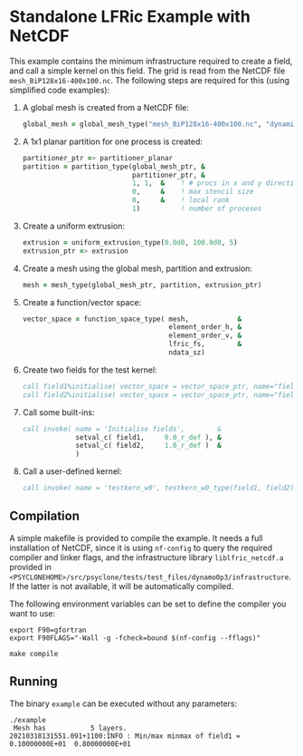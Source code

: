 # Standalone LFRic Example with NetCDF

This example contains the minimum infrastructure required to create
a field, and call a simple kernel on this field. The grid is read
from the NetCDF file ``mesh_BiP128x16-400x100.nc``. The following
steps are required for this (using simplified code examples):

1) A global mesh is created from a NetCDF file:
    ```fortran
    global_mesh = global_mesh_type("mesh_BiP128x16-400x100.nc", "dynamics")
    ```

2) A 1x1 planar partition for one process is created:
    ```fortran
    partitioner_ptr => partitioner_planar
    partition = partition_type(global_mesh_ptr, &
                               partitioner_ptr, &
                               1, 1,  &    ! # procs in x and y direction
                               0,     &    ! max stencil size
                               0,     &    ! local rank
                               1)          ! number of proceses
    ```

3) Create a uniform extrusion:
    ```fortran
    extrusion = uniform_extrusion_type(0.0d0, 100.0d0, 5)
    extrusion_ptr => extrusion
    ```

4) Create a mesh using the global mesh, partition and extrusion:
    ```fortran
    mesh = mesh_type(global_mesh_ptr, partition, extrusion_ptr)
    ```

5) Create a function/vector space:
    ```fortran
    vector_space = function_space_type( mesh,            &
                                        element_order_h, &
                                        element_order_v, &
                                        lfric_fs,        &
                                        ndata_sz)
    ```

6) Create two fields for the test kernel:
    ```fortran
    call field1%initialise( vector_space = vector_space_ptr, name="field1" )
    call field2%initialise( vector_space = vector_space_ptr, name="field2" )
    ```

7) Call some built-ins:
    ```fortran
    call invoke( name = 'Initialise fields',        &
                 setval_c( field1,     0.0_r_def ), &
                 setval_c( field2,     1.0_r_def )  &
                 )
    ```

8) Call a user-defined kernel:
    ```fortran
    call invoke( name = 'testkern_w0', testkern_w0_type(field1, field2) )
    ```

## Compilation

A simple makefile is provided to compile the example. It needs
a full installation of NetCDF, since it is using ``nf-config`` to
query the required compiler and linker flags, and the
infrastructure library ``liblfric_netcdf.a`` provided in
``<PSYCLONEHOME>/src/psyclone/tests/test_files/dynamo0p3/infrastructure``.
If the latter is not available, it will be automatically compiled.

The following environment variables can be set to define the compiler
you want to use:
```shell
export F90=gfortran
export F90FLAGS="-Wall -g -fcheck=bound $(nf-config --fflags)"

make compile
```

## Running

The binary ``example`` can be executed without any parameters:
```shell
./example
 Mesh has           5 layers.
20210318131551.091+1100:INFO : Min/max minmax of field1 =   0.10000000E+01  0.80000000E+01
```
